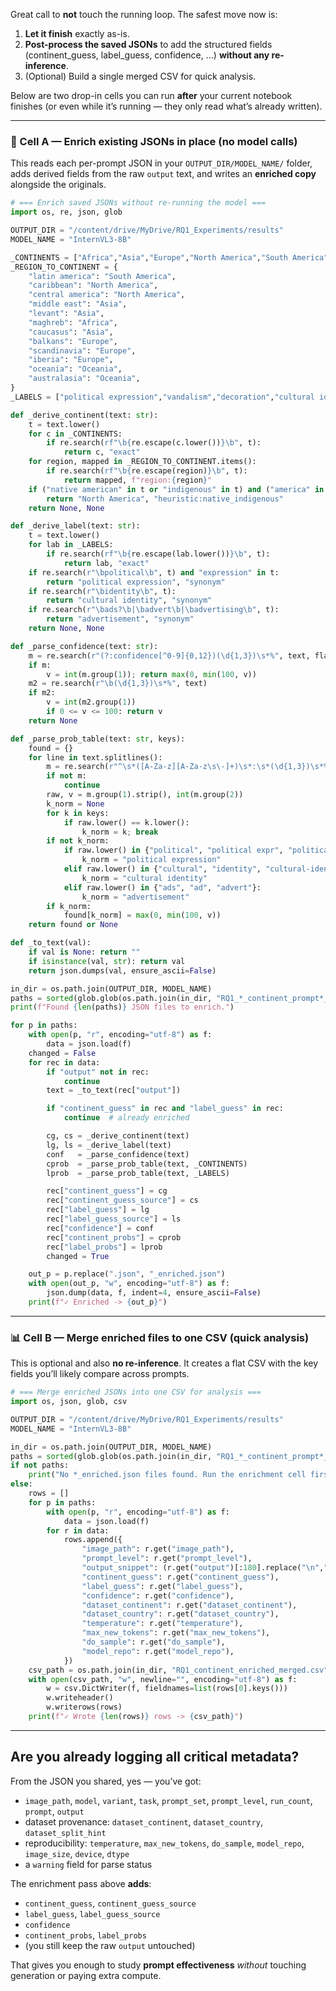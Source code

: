 Great call to **not** touch the running loop. The safest move now is:

1. **Let it finish** exactly as-is.
2. **Post-process the saved JSONs** to add the structured fields (continent_guess, label_guess, confidence, …) **without any re-inference**.
3. (Optional) Build a single merged CSV for quick analysis.

Below are two drop-in cells you can run **after** your current notebook finishes (or even while it’s running — they only read what’s already written).

---

### 🔧 Cell A — Enrich existing JSONs in place (no model calls)

This reads each per-prompt JSON in your `OUTPUT_DIR/MODEL_NAME/` folder, adds derived fields from the raw `output` text, and writes an **enriched copy** alongside the originals.

```python
# === Enrich saved JSONs without re-running the model ===
import os, re, json, glob

OUTPUT_DIR = "/content/drive/MyDrive/RQ1_Experiments/results"
MODEL_NAME = "InternVL3-8B"

_CONTINENTS = ["Africa","Asia","Europe","North America","South America","Oceania","Antarctica"]
_REGION_TO_CONTINENT = {
    "latin america": "South America",
    "caribbean": "North America",
    "central america": "North America",
    "middle east": "Asia",
    "levant": "Asia",
    "maghreb": "Africa",
    "caucasus": "Asia",
    "balkans": "Europe",
    "scandinavia": "Europe",
    "iberia": "Europe",
    "oceania": "Oceania",
    "australasia": "Oceania",
}
_LABELS = ["political expression","vandalism","decoration","cultural identity","advertisement"]

def _derive_continent(text: str):
    t = text.lower()
    for c in _CONTINENTS:
        if re.search(rf"\b{re.escape(c.lower())}\b", t):
            return c, "exact"
    for region, mapped in _REGION_TO_CONTINENT.items():
        if re.search(rf"\b{re.escape(region)}\b", t):
            return mapped, f"region:{region}"
    if ("native american" in t or "indigenous" in t) and ("america" in t or "american" in t):
        return "North America", "heuristic:native_indigenous"
    return None, None

def _derive_label(text: str):
    t = text.lower()
    for lab in _LABELS:
        if re.search(rf"\b{re.escape(lab.lower())}\b", t):
            return lab, "exact"
    if re.search(r"\bpolitical\b", t) and "expression" in t:
        return "political expression", "synonym"
    if re.search(r"\bidentity\b", t):
        return "cultural identity", "synonym"
    if re.search(r"\bads?\b|\badvert\b|\badvertising\b", t):
        return "advertisement", "synonym"
    return None, None

def _parse_confidence(text: str):
    m = re.search(r"(?:confidence[^0-9]{0,12})(\d{1,3})\s*%", text, flags=re.I)
    if m: 
        v = int(m.group(1)); return max(0, min(100, v))
    m2 = re.search(r"\b(\d{1,3})\s*%", text)
    if m2:
        v = int(m2.group(1))
        if 0 <= v <= 100: return v
    return None

def _parse_prob_table(text: str, keys):
    found = {}
    for line in text.splitlines():
        m = re.search(r"^\s*([A-Za-z][A-Za-z\s\-]+)\s*:\s*(\d{1,3})\s*%\s*$", line)
        if not m:
            continue
        raw, v = m.group(1).strip(), int(m.group(2))
        k_norm = None
        for k in keys:
            if raw.lower() == k.lower():
                k_norm = k; break
        if not k_norm:
            if raw.lower() in {"political", "political expr", "political-expression"}:
                k_norm = "political expression"
            elif raw.lower() in {"cultural", "identity", "cultural-identity"}:
                k_norm = "cultural identity"
            elif raw.lower() in {"ads", "ad", "advert"}:
                k_norm = "advertisement"
        if k_norm:
            found[k_norm] = max(0, min(100, v))
    return found or None

def _to_text(val):
    if val is None: return ""
    if isinstance(val, str): return val
    return json.dumps(val, ensure_ascii=False)

in_dir = os.path.join(OUTPUT_DIR, MODEL_NAME)
paths = sorted(glob.glob(os.path.join(in_dir, "RQ1_*_continent_prompt*_*.json")))
print(f"Found {len(paths)} JSON files to enrich.")

for p in paths:
    with open(p, "r", encoding="utf-8") as f:
        data = json.load(f)
    changed = False
    for rec in data:
        if "output" not in rec: 
            continue
        text = _to_text(rec["output"])

        if "continent_guess" in rec and "label_guess" in rec:
            continue  # already enriched

        cg, cs = _derive_continent(text)
        lg, ls = _derive_label(text)
        conf   = _parse_confidence(text)
        cprob  = _parse_prob_table(text, _CONTINENTS)
        lprob  = _parse_prob_table(text, _LABELS)

        rec["continent_guess"] = cg
        rec["continent_guess_source"] = cs
        rec["label_guess"] = lg
        rec["label_guess_source"] = ls
        rec["confidence"] = conf
        rec["continent_probs"] = cprob
        rec["label_probs"] = lprob
        changed = True

    out_p = p.replace(".json", "_enriched.json")
    with open(out_p, "w", encoding="utf-8") as f:
        json.dump(data, f, indent=4, ensure_ascii=False)
    print(f"✓ Enriched -> {out_p}")
```

---

### 📊 Cell B — Merge enriched files to one CSV (quick analysis)

This is optional and also **no re-inference**. It creates a flat CSV with the key fields you’ll likely compare across prompts.

```python
# === Merge enriched JSONs into one CSV for analysis ===
import os, json, glob, csv

OUTPUT_DIR = "/content/drive/MyDrive/RQ1_Experiments/results"
MODEL_NAME = "InternVL3-8B"

in_dir = os.path.join(OUTPUT_DIR, MODEL_NAME)
paths = sorted(glob.glob(os.path.join(in_dir, "RQ1_*_continent_prompt*_*_enriched.json")))
if not paths:
    print("No *_enriched.json files found. Run the enrichment cell first.")
else:
    rows = []
    for p in paths:
        with open(p, "r", encoding="utf-8") as f:
            data = json.load(f)
        for r in data:
            rows.append({
                "image_path": r.get("image_path"),
                "prompt_level": r.get("prompt_level"),
                "output_snippet": (r.get("output")[:180].replace("\n"," ") if isinstance(r.get("output"), str) else str(r.get("output"))[:180]),
                "continent_guess": r.get("continent_guess"),
                "label_guess": r.get("label_guess"),
                "confidence": r.get("confidence"),
                "dataset_continent": r.get("dataset_continent"),
                "dataset_country": r.get("dataset_country"),
                "temperature": r.get("temperature"),
                "max_new_tokens": r.get("max_new_tokens"),
                "do_sample": r.get("do_sample"),
                "model_repo": r.get("model_repo"),
            })
    csv_path = os.path.join(in_dir, "RQ1_continent_enriched_merged.csv")
    with open(csv_path, "w", newline="", encoding="utf-8") as f:
        w = csv.DictWriter(f, fieldnames=list(rows[0].keys()))
        w.writeheader()
        w.writerows(rows)
    print(f"✓ Wrote {len(rows)} rows -> {csv_path}")
```

---

## Are you already logging all critical metadata?

From the JSON you shared, yes — you’ve got:

* `image_path`, `model`, `variant`, `task`, `prompt_set`, `prompt_level`, `run_count`, `prompt`, `output`
* dataset provenance: `dataset_continent`, `dataset_country`, `dataset_split_hint`
* reproducibility: `temperature`, `max_new_tokens`, `do_sample`, `model_repo`, `image_size`, `device`, `dtype`
* a `warning` field for parse status

The enrichment pass above **adds**:

* `continent_guess`, `continent_guess_source`
* `label_guess`, `label_guess_source`
* `confidence`
* `continent_probs`, `label_probs`
* (you still keep the raw `output` untouched)

That gives you enough to study **prompt effectiveness** *without* touching generation or paying extra compute.
